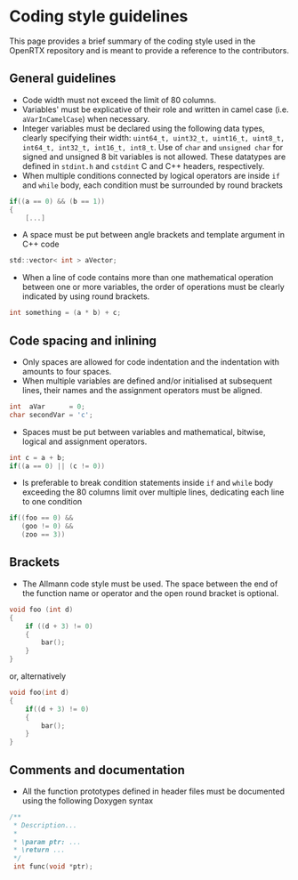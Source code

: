 # Coding style guidelines

This page provides a brief summary of the coding style used in the OpenRTX repository and is meant to provide a reference to the contributors.

## General guidelines
* Code width must not exceed the limit of 80 columns.
* Variables' must be explicative of their role and written in camel case (i.e. `aVarInCamelCase`) when necessary.
* Integer variables must be declared using the following data types, clearly specifying their width: `uint64_t, uint32_t, uint16_t, uint8_t, int64_t, int32_t, int16_t, int8_t`. Use of `char` and `unsigned char` for signed and unsigned 8 bit variables is not allowed. These datatypes are defined in `stdint.h` and `cstdint` C and C++ headers, respectively.
* When multiple conditions connected by logical operators are inside `if` and `while` body, each condition must be surrounded by round brackets
```C
if((a == 0) && (b == 1))
{
    [...]
```
* A space must be put between angle brackets and template argument in C++ code
```C
std::vector< int > aVector;
```
* When a line of code contains more than one mathematical operation between one or more variables, the order of operations must be clearly indicated by using round brackets.
```C
int something = (a * b) + c;
```

## Code spacing and inlining
* Only spaces are allowed for code indentation and the indentation with amounts to four spaces.
* When multiple variables are defined and/or initialised at subsequent lines, their names and the assignment operators must be aligned.
```C
int  aVar      = 0;
char secondVar = 'c';
```
* Spaces must be put between variables and mathematical, bitwise, logical and assignment operators.
```C
int c = a + b;
if((a == 0) || (c != 0))
```
* Is preferable to break condition statements inside `if` and `while` body exceeding the 80 columns limit over multiple lines, dedicating each line to one condition
```C
if((foo == 0) &&
   (goo != 0) &&
   (zoo == 3))
```

## Brackets
* The Allmann code style must be used. The space between the end of the function name or operator and the open round bracket is optional.
```C
void foo (int d)
{
    if ((d + 3) != 0)
    {
        bar();
    }
}
```
or, alternatively
```C
void foo(int d)
{
    if((d + 3) != 0)
    {
        bar();
    }
}
```

## Comments and documentation
* All the function prototypes defined in header files must be documented using the following Doxygen syntax
~~~C
/**
 * Description...
 *
 * \param ptr: ...
 * \return ...
 */
 int func(void *ptr);
~~~
